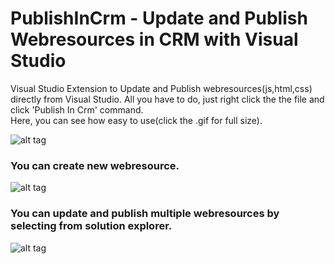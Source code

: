 # PublishInCrm - Update and Publish Webresources in CRM with Visual Studio
Visual Studio Extension to Update and Publish webresources(js,html,css) directly from Visual Studio. All you have to do, just right click the the file and click 'Publish In Crm' command.
</br>Here, you can see how easy to use(click the .gif for full size).

![alt tag](https://raw.githubusercontent.com/cemyabansu/PublishInCrmVs2013/master/gifs/howtouse.gif)

### You can create new webresource.

![alt tag](https://raw.githubusercontent.com/cemyabansu/PublishInCrmVs2013/master/gifs/howtocreate.gif)

### You can update and publish multiple webresources by selecting from solution explorer.

![alt tag](https://raw.githubusercontent.com/cemyabansu/PublishInCrmVs2013/master/gifs/howtomultiple.gif)
